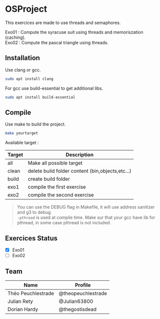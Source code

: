 # OSProject
This exercices are made to use threads and semaphores.

Exo01 : Compute the syracuse suit using threads and memoriszation (caching).     
Exo02 : Compute the pascal triangle using threads.      

## Installation

Use clang or gcc. 
```bash
sudo apt install clang
```
For gcc use build-essential to get additional libs. 
```bash
sudo apt install build-essential 
```

## Compile 
Use make to build the project. 

```bash
make yourtarget
```

Available target : 

| Target        | Description |
| ------------- | --------------------------|
| all           | Make all possible target  |
| clean         | delete build folder content (bin,objects,etc...)  |
| build         | create build folder  |
| exo1          | compile the first exercise   |
| exo2          | compile the second exercise   |

> You can use the DEBUG flag in Makefile, it will use address sanitizer and g3 to debug.     
> `-pthread` is used at compile time. Make sur that your gcc have lib for pthread, in some case pthread is not included.      

## Exercices Status 
- [x] Exo01
- [ ] Exo02

## Team    

| Name        | Profile |
| -------------------- | --------------------------|
| Théo Peuchlestrade   | @theopeuchlestrade        |
| Julian Rety          |  @Julian63800             |
| Dorian Hardy         |  @thegostisdead           |

